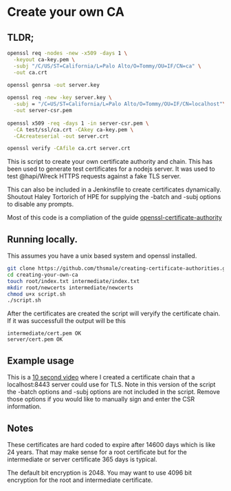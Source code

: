 # Create your own CA

## TLDR;
```sh
openssl req -nodes -new -x509 -days 1 \
  -keyout ca-key.pem \
  -subj "/C/US/ST=California/L=Palo Alto/O=Tommy/OU=IF/CN=ca" \
  -out ca.crt
  
openssl genrsa -out server.key

openssl req -new -key server.key \
  -subj = "/C=US/ST=California/L=Palo Alto/O=Tommy/OU=IF/CN=localhost"\
  -out server-csr.pem
 
openssl x509 -req -days 1 -in server-csr.pem \
  -CA test/ssl/ca.crt -CAkey ca-key.pem \
  -CAcreateserial -out server.crt

openssl verify -CAfile ca.crt server.crt
```

This is script to create your own certificate authority and chain. This has been used to generate test certificates for a nodejs server. It was used to test @hapi/Wreck HTTPS requests against a fake TLS server.

This can also be included in a Jenkinsfile to create certificates dynamically. Shoutout Haley Tortorich of HPE for supplying the -batch and -subj options to disable any prompts.

Most of this code is a compliation of the guide [openssl-certificate-authority](https://jamielinux.com/docs/openssl-certificate-authority/)

## Running locally. 

This assumes you have a unix based system and openssl installed. 

```sh
git clone https://github.com/thsmale/creating-certificate-authorities.git
cd creating-your-own-ca
touch root/index.txt intermediate/index.txt
mkdir root/newcerts intermediate/newcerts
chmod u+x script.sh
./script.sh
```

After the certificates are created the script will veryify the certificate chain. If it was successfull the output will be this
```
intermediate/cert.pem OK
server/cert.pem OK
```

## Example usage
This is a [10 second video](https://www.youtube.com/watch?v=Sr6QjxpVgkc) where I created a certificate chain that a localhost:8443 server could use for TLS. Note in this version of the script the -batch options and -subj options are not included in the script. Remove those options if you would like to manually sign and enter the CSR information.


## Notes
These certificates are hard coded to expire after 14600 days which is like 24 years. That may make sense for a root certificate but for the intermediate or server certificate 365 days is typical. 

The default bit encryption is 2048. You may want to use 4096 bit encryption for the root and intermediate certificate. 
